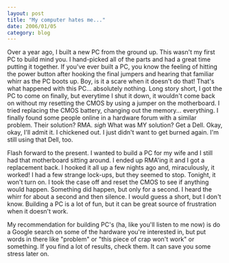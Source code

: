 ```yaml
---
layout: post
title: "My computer hates me..."
date: 2006/01/05
category: blog
---
```


Over a year ago, I built a new PC from the ground up. This wasn't my first PC to build mind you. I hand-picked all of the parts and had a great time putting it together. If you've ever built a PC, you know the feeling of hitting the power button after hooking the final jumpers and hearing that familiar whirr as the PC boots up. Boy, is it a scare when it doesn't do that! That's what happened with this PC... absolutely nothing. Long story short, I got the PC to come on finally, but everytime I shut it down, it wouldn't come back on without my resetting the CMOS by using a jumper on the motherboard. I tried replacing the CMOS battery, changing out the memory... everything. I finally found some people online in a hardware forum with a similar problem. Their solution? RMA. *sigh* What was MY solution? Get a Dell. Okay, okay, I'll admit it. I chickened out. I just didn't want to get burned again. I'm still using that Dell, too.

Flash forward to the present. I wanted to build a PC for my wife and I still had that motherboard sitting around. I ended up RMA'ing it and I got a replacement back. I hooked it all up a few nights ago and, miraculously, it worked! I had a few strange lock-ups, but they seemed to stop. Tonight, it won't turn on. I took the case off and reset the CMOS to see if anything would happen. Something did happen, but only for a second. I heard the whirr for about a second and then silence. I would guess a short, but I don't know. Building a PC is a lot of fun, but it can be great source of frustration when it doesn't work.

My recommendation for building PC's (ha, like you'll listen to me now) is do a Google search on some of the hardware you're interested in, but put words in there like "problem" or "this piece of crap won't work" or something. If you find a lot of results, check them. It can save you some stress later on.


